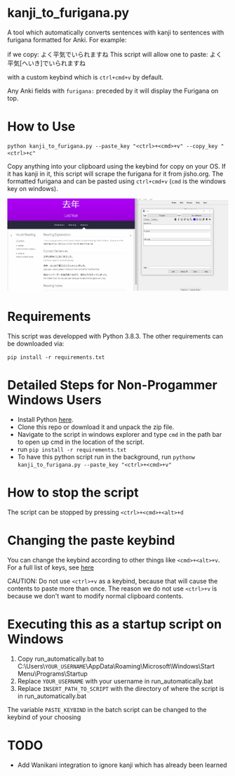 # kanji\_to\_furigana.py
A tool which automatically converts sentences with kanji to sentences with furigana formatted for Anki. For example:

if we copy: よく平気でいられますね
This script will allow one to paste: よく 平気\[へいき\]でいられますね

with a custom keybind which is `ctrl+cmd+v` by default.

Any Anki fields with `furigana:` preceded by it will display the Furigana on top.

# How to Use

    python kanji_to_furigana.py --paste_key "<ctrl>+<cmd>+v" --copy_key "<ctrl>+c"

Copy anything into your clipboard using the keybind for copy on your OS. If it has kanji in it, this script will scrape the furigana for it
from jisho.org. The formatted furigana and can be pasted using `ctrl+cmd+v` (`cmd` is the windows key on windows).


![](demo.gif)

# Requirements
This script was developped with Python 3.8.3. The other requirements can be downloaded via: 

    pip install -r requirements.txt

# Detailed Steps for Non-Progammer Windows Users
- Install Python [here](https://www.python.org/downloads/).
- Clone this repo or download it and unpack the zip file.
- Navigate to the script in windows explorer and type `cmd` in the path bar to open up cmd in the location of the script.
- run `pip install -r requirements.txt`
- To have this python script run in the background, run `pythonw kanji_to_furigana.py --paste_key "<ctrl>+<cmd>+v"`


# How to stop the script
The script can be stopped by pressing `<ctrl>+<cmd>+<alt>+d`

# Changing the paste keybind 
You can change the keybind according to other things like `<cmd>+<alt>+v`.
For a full list of keys, see [here](https://pynput.readthedocs.io/en/latest/keyboard.html#pynput.keyboard.Key)

CAUTION: Do not use `<ctrl>+v` as a keybind, because that will cause the contents to paste more than once. 
The reason we do not use `<ctrl>+v` is because we don't want to modify normal clipboard contents.

# Executing this as a startup script on Windows
1. Copy run\_automatically.bat to C:\Users\\`YOUR_USERNAME`\\AppData\Roaming\Microsoft\Windows\Start Menu\Programs\Startup
2. Replace `YOUR_USERNAME` with your username in run\_automatically.bat
3. Replace `INSERT_PATH_TO_SCRIPT` with the directory of where the script is in run\_automatically.bat

The variable `PASTE_KEYBIND` in the batch script can be changed to the keybind of your choosing

# TODO
 - Add Wanikani integration to ignore kanji which has already been learned
